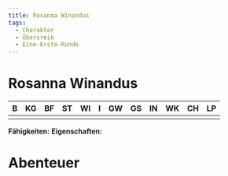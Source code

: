 ```yaml
---
title: Rosanna Winandus
tags:
  - Charakter
  - Übersreik
  - Eine-Erste-Runde
---
```


# Rosanna Winandus

|   B   |  KG   |  BF   |  ST   |  WI   |   I   |  GW   |  GS   |  IN   |  WK   |  CH   |  LP   |
| :---: | :---: | :---: | :---: | :---: | :---: | :---: | :---: | :---: | :---: | :---: | :---: |
|       |       |       |       |       |       |       |       |       |       |       |       |

**Fähigkeiten:** 
**Eigenschaften:** 

# Abenteuer

